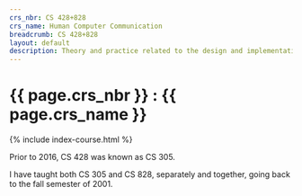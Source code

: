 ```yaml
---
crs_nbr: CS 428+828
crs_name: Human Computer Communication
breadcrumb: CS 428+828
layout: default
description: Theory and practice related to the design and implementation of usable software and easy-to-learn interfaces. Specific topics will include user-centered design and task analysis; prototyping and the iterative design cycle; interface design and methods of evaluation. 
---
```

# {{ page.crs_nbr }} : {{ page.crs_name }}

{% include index-course.html %}

<p>
	Prior to 2016, CS 428 was known as CS 305.
</p>
<p>
	I have taught both CS 305 and CS 828, separately and together, 
	going back to the fall semester of 2001.
</p>
